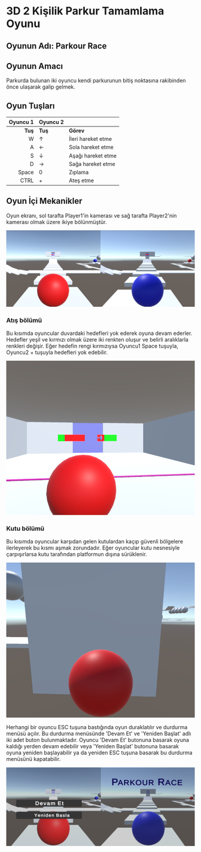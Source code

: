 # 3D 2 Kişilik Parkur Tamamlama Oyunu

## Oyunun Adı: Parkour Race 

## Oyunun Amacı
Parkurda bulunan iki oyuncu kendi parkurunun bitiş noktasına rakibinden önce ulaşarak galip gelmek.

## Oyun Tuşları

| **Oyuncu 1** | **Oyuncu 2** |      |
|-------------:|-------------|-------|
| **Tuş**      | **Tuş**     | **Görev** |
| W            |    ↑        | İleri hareket etme         |
| A            |    ←        | Sola hareket etme          |
| S            |    ↓        | Aşağı hareket etme         |
| D            |    →        | Sağa hareket etme          |
| Space        |    0        | Zıplama                    |
| CTRL         |    +        | Ateş etme                  |

## Oyun İçi Mekanikler

Oyun ekranı, sol tarafta Player1'in kamerası ve sağ tarafta Player2'nin kamerası olmak üzere ikiye bölünmüştür.

![Dual Camera](https://github.com/berkanserbes/OyunProgramlama_VizeProjesi/blob/main/ScreenShot/DualCamera.png?raw=true)

### Atış bölümü

Bu kısımda oyuncular duvardaki hedefleri yok ederek oyuna devam ederler. Hedefler yeşil ve kırmızı olmak üzere iki renkten oluşur ve belirli aralıklarla renkleri değişir. Eğer hedefin rengi kırmızıysa Oyuncu1 Space tuşuyla, Oyuncu2 + tuşuyla hedefleri yok edebilir.

![Target Area](https://github.com/berkanserbes/OyunProgramlama_VizeProjesi/blob/main/ScreenShot/ShootTarget.png?raw=true)

### Kutu bölümü

Bu kısımda oyuncular karşıdan gelen kutulardan kaçıp güvenli bölgelere ilerleyerek bu kısmı aşmak zorundadır. Eğer oyuncular kutu nesnesiyle çarpışırlarsa kutu tarafından platformun dışına sürüklenir.

![Box Collision](https://github.com/berkanserbes/OyunProgramlama_VizeProjesi/blob/main/ScreenShot/BoxCollision.png?raw=true)


Herhangi bir oyuncu ESC tuşuna bastığında oyun duraklatılır ve durdurma menüsü açılır. Bu durdurma menüsünde 'Devam Et' ve 'Yeniden Başlat' adlı iki adet buton bulunmaktadır. Oyuncu 'Devam Et' butonuna basarak oyuna kaldığı yerden devam edebilir veya 'Yeniden Başlat' butonuna basarak oyuna yeniden başlayabilir ya da yeniden ESC tuşuna basarak bu durdurma menüsünü kapatabilir.

![Pause Menu](https://github.com/berkanserbes/OyunProgramlama_VizeProjesi/blob/main/ScreenShot/PauseMenu.png?raw=true)

